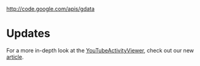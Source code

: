 http://code.google.com/apis/gdata

# Updates #

For a more in-depth look at the [YouTubeActivityViewer](http://www.googlecodesamples.com/youtube/php/YouTubeActivityViewer/), check out our new [article](http://code.google.com/apis/youtube/articles/youtube_api_activity_php.html).
